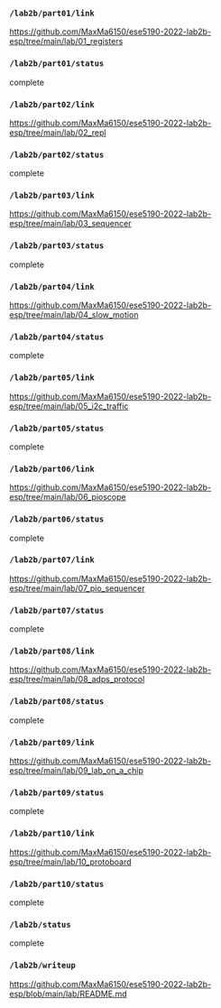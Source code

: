 ### `/lab2b/part01/link`
https://github.com/MaxMa6150/ese5190-2022-lab2b-esp/tree/main/lab/01_registers
### `/lab2b/part01/status`
complete
### `/lab2b/part02/link`
https://github.com/MaxMa6150/ese5190-2022-lab2b-esp/tree/main/lab/02_repl
### `/lab2b/part02/status`
complete
### `/lab2b/part03/link`
https://github.com/MaxMa6150/ese5190-2022-lab2b-esp/tree/main/lab/03_sequencer
### `/lab2b/part03/status`
complete
### `/lab2b/part04/link`
https://github.com/MaxMa6150/ese5190-2022-lab2b-esp/tree/main/lab/04_slow_motion
### `/lab2b/part04/status`
complete
### `/lab2b/part05/link`
https://github.com/MaxMa6150/ese5190-2022-lab2b-esp/tree/main/lab/05_i2c_traffic
### `/lab2b/part05/status`
complete
### `/lab2b/part06/link`
https://github.com/MaxMa6150/ese5190-2022-lab2b-esp/tree/main/lab/06_pioscope
### `/lab2b/part06/status`
complete
### `/lab2b/part07/link`
https://github.com/MaxMa6150/ese5190-2022-lab2b-esp/tree/main/lab/07_pio_sequencer
### `/lab2b/part07/status`
complete
### `/lab2b/part08/link`
https://github.com/MaxMa6150/ese5190-2022-lab2b-esp/tree/main/lab/08_adps_protocol
### `/lab2b/part08/status`
complete
### `/lab2b/part09/link`
https://github.com/MaxMa6150/ese5190-2022-lab2b-esp/tree/main/lab/09_lab_on_a_chip
### `/lab2b/part09/status`
complete
### `/lab2b/part10/link`
https://github.com/MaxMa6150/ese5190-2022-lab2b-esp/tree/main/lab/10_protoboard
### `/lab2b/part10/status`
complete
### `/lab2b/status`
complete
### `/lab2b/writeup`
https://github.com/MaxMa6150/ese5190-2022-lab2b-esp/blob/main/lab/README.md
